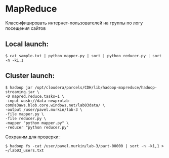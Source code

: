 # MapReduce
Классифицировать интернет-пользователей на группы по логу посещения сайтов

## Local launch:
```
$ cat sample.txt | python mapper.py | sort | python reducer.py | sort -n -k1,1
```

## Cluster launch:
```
$ hadoop jar /opt/cloudera/parcels/CDH/lib/hadoop-mapreduce/hadoop-streaming.jar \
-D mapred.reduce.tasks=1 \
-input wasb://data-newprolab-com@s3aws.blob.core.windows.net/lab03data/ \
-output /user/pavel.murkin/lab-3 \
-file mapper.py \
-file reducer.py \
-mapper "python mapper.py" \
-reducer "python reducer.py" 
```

Сохраним для проверки:
```
$ hadoop fs -cat /user/pavel.murkin/lab-3/part-00000 | sort -n -k1,1 > ~/lab03_users.txt
```